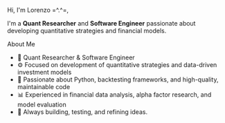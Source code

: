 Hi, I'm Lorenzo =^.^=,

I'm a **Quant Researcher** and **Software Engineer** passionate about developing quantitative strategies and financial models.

About Me
- 🧮 Quant Researcher & Software Engineer
- ⚙️ Focused on development of quantitative strategies and data-driven investment models
- 🐍 Passionate about Python, backtesting frameworks, and high-quality, maintainable code
- 📊 Experienced in financial data analysis, alpha factor research, and model evaluation
- 🧠 Always building, testing, and refining ideas.

